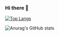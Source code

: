 ### Hi there 👋


[![Top Langs](https://github-readme-stats.vercel.app/api/top-langs/?username=Anhbman&layout=compact)](https://github.com/anuraghazra/github-readme-stats)

![Anurag's GitHub stats](https://github-readme-stats.vercel.app/api?username=Anhbman&show_icons=true)
